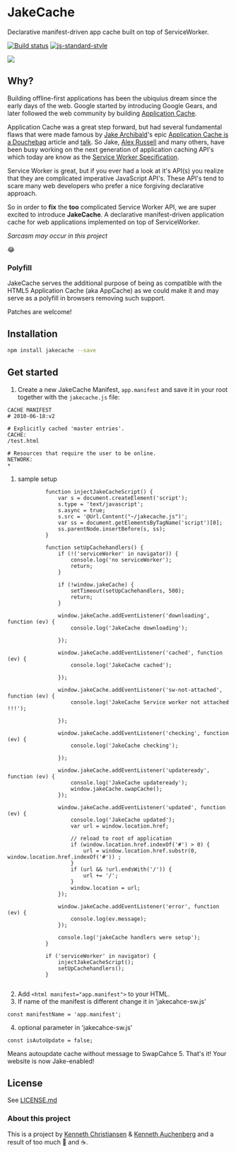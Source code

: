 # JakeCache

Declarative manifest-driven app cache built on top of ServiceWorker.

[![Build status](https://travis-ci.org/kenchris/jakecache.svg?branch=master)](https://travis-ci.org/kenchris/jakecache)
[![js-standard-style](https://img.shields.io/badge/code%20style-standard-brightgreen.svg?style=flat)](https://github.com/feross/standard)

![](https://raw.githubusercontent.com/kenchris/jakecache/master/.jakecache.gif)

## Why?

Building offline-first applications has been the ubiquius dream since the early days of the web. Google started by introducing Google Gears, and later followed the web community by building [Application Cache](https://www.w3.org/TR/2011/WD-html5-20110525/offline.html).

Application Cache was a great step forward, but had several fundamental flaws that were made famous by [Jake Archibald](https://twitter.com/jaffathecake)'s epic [Application Cache is a Douchebag](http://alistapart.com/article/application-cache-is-a-douchebag) article and [talk](https://www.youtube.com/watch?v=cR-TP6jOSQM). So Jake, [Alex Russell](https://twitter.com/slightlylate) and many others, have been busy working on the next generation of application caching API's which today are know as the [Service Worker Specification](https://github.com/slightlyoff/ServiceWorker).

Service Worker is great, but if you ever had a look at it's API(s) you realize that they are complicated imperative JavaScript API's. These API's tend to scare many web developers who prefer a nice forgiving declarative approach.

So in order to **fix** the **too** complicated Service Worker API, we are super excited to introduce **JakeCache**. A declarative manifest-driven application cache for web applications implemented on top of ServiceWorker.

*Sarcasm may occur in this project*

😂

### Polyfill

JakeCache serves the additional purpose of being as compatible with the HTML5 Application Cache (aka AppCache) as we could make it and may serve as a polyfill in browsers removing such support.

Patches are welcome!

## Installation

```bash
npm install jakecache --save
```

## Get started

1. Create a new JakeCache Manifest, `app.manifest` and save it in your root together with the `jakecache.js` file:
```
CACHE MANIFEST
# 2010-06-18:v2

# Explicitly cached 'master entries'.
CACHE:
/test.html

# Resources that require the user to be online.
NETWORK:
*
```

1. sample setup 
``` 
            function injectJakeCacheScript() {
                var s = document.createElement('script');
                s.type = 'text/javascript';
                s.async = true;
                s.src = '@Url.Content("~/jakecache.js")';
                var ss = document.getElementsByTagName('script')[0];
                ss.parentNode.insertBefore(s, ss);
            }
            
            function setUpCachehandlers() {
                if (!('serviceWorker' in navigator)) {
                    console.log('no serviceWorker');
                    return;
                }

                if (!window.jakeCache) {
                    setTimeout(setUpCachehandlers, 500);
                    return;
                }

                window.jakeCache.addEventListener('downloading', function (ev) {
                    console.log('JakeCache downloading');

                });

                window.jakeCache.addEventListener('cached', function (ev) {
                    console.log('JakeCache cached');

                });

                window.jakeCache.addEventListener('sw-not-attached', function (ev) {
                    console.log('JakeCache Service worker not attached !!!');

                });

                window.jakeCache.addEventListener('checking', function (ev) {
                    console.log('JakeCache checking');

                });

                window.jakeCache.addEventListener('updateready', function (ev) {
                    console.log('JakeCache updateready');
                    window.jakeCache.swapCache();
                });

                window.jakeCache.addEventListener('updated', function (ev) {
                    console.log('JakeCache updated');
                    var url = window.location.href;

                    // reload to root of application
                    if (window.location.href.indexOf('#') > 0) {
                        url = window.location.href.substr(0, window.location.href.indexOf('#')) ;
                    }
                    if (url && !url.endsWith('/')) {
                        url += '/';
                    }
                    window.location = url;
                });

                window.jakeCache.addEventListener('error', function (ev) {
                    console.log(ev.message);
                });

                console.log('jakeCache handlers were setup');
            }

            if ('serviceWorker' in navigator) {
                injectJakeCacheScript();
                setUpCachehandlers();
            }        
            
```
2. Add ```<html manifest="app.manifest">``` to your HTML.
3. If name of the manifest is different change it in 'jakecahce-sw.js'  
```
const manifestName = 'app.manifest';
```
4. optional parameter in 'jakecahce-sw.js' 
``` 
const isAutoUpdate = false;
```
Means  autoupdate cache without message to SwapCahce
5. That's it! Your website is now Jake-enabled!

## License

See [LICENSE.md](https://github.com/kenchris/jakecache/blob/master/LICENSE.md)

### About this project
This is a project by [Kenneth Christiansen](https://twitter.com/kennethrohde) & [Kenneth Auchenberg](https://twitter.com/auchenberg) and a result of too much 🍺 and ☕.
